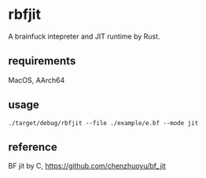 # rbfjit

A brainfuck intepreter and JIT runtime by Rust.

## requirements

MacOS, AArch64

## usage

`./target/debug/rbfjit --file ./example/e.bf --mode jit`

## reference

BF jit by C, https://github.com/chenzhuoyu/bf_jit


